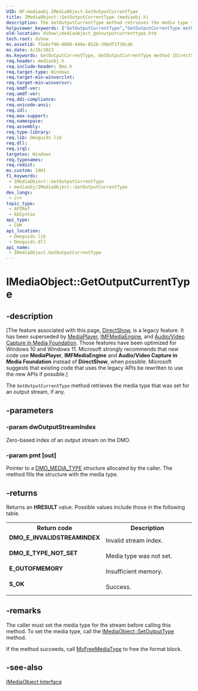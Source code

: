 ```yaml
---
UID: NF:mediaobj.IMediaObject.GetOutputCurrentType
title: IMediaObject::GetOutputCurrentType (mediaobj.h)
description: The GetOutputCurrentType method retrieves the media type that was set for an output stream, if any.
helpviewer_keywords: ["GetOutputCurrentType","GetOutputCurrentType method [DirectShow]","GetOutputCurrentType method [DirectShow]","IMediaObject interface","IMediaObject interface [DirectShow]","GetOutputCurrentType method","IMediaObject.GetOutputCurrentType","IMediaObject::GetOutputCurrentType","IMediaObjectGetOutputCurrentType","dshow.imediaobject_getoutputcurrenttype","mediaobj/IMediaObject::GetOutputCurrentType"]
old-location: dshow\imediaobject_getoutputcurrenttype.htm
tech.root: dshow
ms.assetid: f5ebcf96-d008-448e-852b-39bdf1f39c4b
ms.date: 4/26/2023
ms.keywords: GetOutputCurrentType, GetOutputCurrentType method [DirectShow], GetOutputCurrentType method [DirectShow],IMediaObject interface, IMediaObject interface [DirectShow],GetOutputCurrentType method, IMediaObject.GetOutputCurrentType, IMediaObject::GetOutputCurrentType, IMediaObjectGetOutputCurrentType, dshow.imediaobject_getoutputcurrenttype, mediaobj/IMediaObject::GetOutputCurrentType
req.header: mediaobj.h
req.include-header: Dmo.h
req.target-type: Windows
req.target-min-winverclnt: 
req.target-min-winversvr: 
req.kmdf-ver: 
req.umdf-ver: 
req.ddi-compliance: 
req.unicode-ansi: 
req.idl: 
req.max-support: 
req.namespace: 
req.assembly: 
req.type-library: 
req.lib: Dmoguids.lib
req.dll: 
req.irql: 
targetos: Windows
req.typenames: 
req.redist: 
ms.custom: 19H1
f1_keywords:
 - IMediaObject::GetOutputCurrentType
 - mediaobj/IMediaObject::GetOutputCurrentType
dev_langs:
 - c++
topic_type:
 - APIRef
 - kbSyntax
api_type:
 - COM
api_location:
 - Dmoguids.lib
 - Dmoguids.dll
api_name:
 - IMediaObject.GetOutputCurrentType
---
```


# IMediaObject::GetOutputCurrentType


## -description

\[The feature associated with this page, [DirectShow](/windows/win32/directshow/directshow), is a legacy feature. It has been superseded by [MediaPlayer](/uwp/api/Windows.Media.Playback.MediaPlayer), [IMFMediaEngine](/windows/win32/api/mfmediaengine/nn-mfmediaengine-imfmediaengine), and [Audio/Video Capture in Media Foundation](windows/win32/medfound/audio-video-capture-in-media-foundation). Those features have been optimized for Windows 10 and Windows 11. Microsoft strongly recommends that new code use **MediaPlayer**, **IMFMediaEngine** and **Audio/Video Capture in Media Foundation** instead of **DirectShow**, when possible. Microsoft suggests that existing code that uses the legacy APIs be rewritten to use the new APIs if possible.\]

The <code>GetOutputCurrentType</code> method retrieves the media type that was set for an output stream, if any.

## -parameters

### -param dwOutputStreamIndex

Zero-based index of an output stream on the DMO.

### -param pmt [out]

Pointer to a <a href="/previous-versions/windows/desktop/api/mediaobj/ns-mediaobj-dmo_media_type">DMO_MEDIA_TYPE</a> structure allocated by the caller. The method fills the structure with the media type.

## -returns

Returns an <b>HRESULT</b> value. Possible values include those in the following table.

<table>
<tr>
<th>Return code</th>
<th>Description</th>
</tr>
<tr>
<td width="40%">
<dl>
<dt><b>DMO_E_INVALIDSTREAMINDEX</b></dt>
</dl>
</td>
<td width="60%">
Invalid stream index.

</td>
</tr>
<tr>
<td width="40%">
<dl>
<dt><b>DMO_E_TYPE_NOT_SET</b></dt>
</dl>
</td>
<td width="60%">
Media type was not set.

</td>
</tr>
<tr>
<td width="40%">
<dl>
<dt><b>E_OUTOFMEMORY</b></dt>
</dl>
</td>
<td width="60%">
Insufficient memory.

</td>
</tr>
<tr>
<td width="40%">
<dl>
<dt><b>S_OK</b></dt>
</dl>
</td>
<td width="60%">
Success.

</td>
</tr>
</table>

## -remarks

The caller must set the media type for the stream before calling this method. To set the media type, call the <a href="/windows/desktop/api/mediaobj/nf-mediaobj-imediaobject-setoutputtype">IMediaObject::SetOutputType</a> method.

If the method succeeds, call <a href="/windows/desktop/api/dmort/nf-dmort-mofreemediatype">MoFreeMediaType</a> to free the format block.

## -see-also

<a href="/windows/desktop/api/mediaobj/nn-mediaobj-imediaobject">IMediaObject Interface</a>